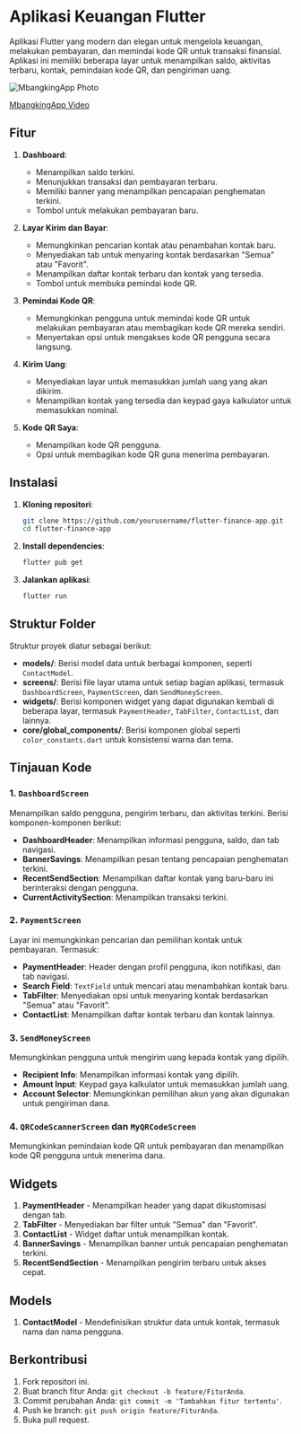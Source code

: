 # Aplikasi Keuangan Flutter

Aplikasi Flutter yang modern dan elegan untuk mengelola keuangan, melakukan pembayaran, dan memindai kode QR untuk transaksi finansial. Aplikasi ini memiliki beberapa layar untuk menampilkan saldo, aktivitas terbaru, kontak, pemindaian kode QR, dan pengiriman uang.

![MbangkingApp Photo](https://github.com/user-attachments/assets/be5e4f5e-eea2-4deb-a51b-33dab03166bf)

[MbangkingApp Video](https://github.com/user-attachments/assets/171d9568-4977-4c27-aed4-4e3cd1ad6e82)

## Fitur

1. **Dashboard**:
   - Menampilkan saldo terkini.
   - Menunjukkan transaksi dan pembayaran terbaru.
   - Memiliki banner yang menampilkan pencapaian penghematan terkini.
   - Tombol untuk melakukan pembayaran baru.

2. **Layar Kirim dan Bayar**:
   - Memungkinkan pencarian kontak atau penambahan kontak baru.
   - Menyediakan tab untuk menyaring kontak berdasarkan "Semua" atau "Favorit".
   - Menampilkan daftar kontak terbaru dan kontak yang tersedia.
   - Tombol untuk membuka pemindai kode QR.

3. **Pemindai Kode QR**:
   - Memungkinkan pengguna untuk memindai kode QR untuk melakukan pembayaran atau membagikan kode QR mereka sendiri.
   - Menyertakan opsi untuk mengakses kode QR pengguna secara langsung.

4. **Kirim Uang**:
   - Menyediakan layar untuk memasukkan jumlah uang yang akan dikirim.
   - Menampilkan kontak yang tersedia dan keypad gaya kalkulator untuk memasukkan nominal.

5. **Kode QR Saya**:
   - Menampilkan kode QR pengguna.
   - Opsi untuk membagikan kode QR guna menerima pembayaran.

## Instalasi

1. **Kloning repositori**:

    ```bash
    git clone https://github.com/yourusername/flutter-finance-app.git
    cd flutter-finance-app
    ```

2. **Install dependencies**:

    ```bash
    flutter pub get
    ```

3. **Jalankan aplikasi**:

    ```bash
    flutter run
    ```

## Struktur Folder

Struktur proyek diatur sebagai berikut:

- **models/**: Berisi model data untuk berbagai komponen, seperti `ContactModel`.
- **screens/**: Berisi file layar utama untuk setiap bagian aplikasi, termasuk `DashboardScreen`, `PaymentScreen`, dan `SendMoneyScreen`.
- **widgets/**: Berisi komponen widget yang dapat digunakan kembali di beberapa layar, termasuk `PaymentHeader`, `TabFilter`, `ContactList`, dan lainnya.
- **core/global_components/**: Berisi komponen global seperti `color_constants.dart` untuk konsistensi warna dan tema.

## Tinjauan Kode

### 1. `DashboardScreen`

Menampilkan saldo pengguna, pengirim terbaru, dan aktivitas terkini. Berisi komponen-komponen berikut:

- **DashboardHeader**: Menampilkan informasi pengguna, saldo, dan tab navigasi.
- **BannerSavings**: Menampilkan pesan tentang pencapaian penghematan terkini.
- **RecentSendSection**: Menampilkan daftar kontak yang baru-baru ini berinteraksi dengan pengguna.
- **CurrentActivitySection**: Menampilkan transaksi terkini.

### 2. `PaymentScreen`

Layar ini memungkinkan pencarian dan pemilihan kontak untuk pembayaran. Termasuk:

- **PaymentHeader**: Header dengan profil pengguna, ikon notifikasi, dan tab navigasi.
- **Search Field**: `TextField` untuk mencari atau menambahkan kontak baru.
- **TabFilter**: Menyediakan opsi untuk menyaring kontak berdasarkan "Semua" atau "Favorit".
- **ContactList**: Menampilkan daftar kontak terbaru dan kontak lainnya.

### 3. `SendMoneyScreen`

Memungkinkan pengguna untuk mengirim uang kepada kontak yang dipilih.

- **Recipient Info**: Menampilkan informasi kontak yang dipilih.
- **Amount Input**: Keypad gaya kalkulator untuk memasukkan jumlah uang.
- **Account Selector**: Memungkinkan pemilihan akun yang akan digunakan untuk pengiriman dana.

### 4. `QRCodeScannerScreen` dan `MyQRCodeScreen`

Memungkinkan pemindaian kode QR untuk pembayaran dan menampilkan kode QR pengguna untuk menerima dana.

## Widgets

1. **PaymentHeader** - Menampilkan header yang dapat dikustomisasi dengan tab.
2. **TabFilter** - Menyediakan bar filter untuk "Semua" dan "Favorit".
3. **ContactList** - Widget daftar untuk menampilkan kontak.
4. **BannerSavings** - Menampilkan banner untuk pencapaian penghematan terkini.
5. **RecentSendSection** - Menampilkan pengirim terbaru untuk akses cepat.

## Models

1. **ContactModel** - Mendefinisikan struktur data untuk kontak, termasuk nama dan nama pengguna.


## Berkontribusi

1. Fork repositori ini.
2. Buat branch fitur Anda: `git checkout -b feature/FiturAnda`.
3. Commit perubahan Anda: `git commit -m 'Tambahkan fitur tertentu'`.
4. Push ke branch: `git push origin feature/FiturAnda`.
5. Buka pull request.


